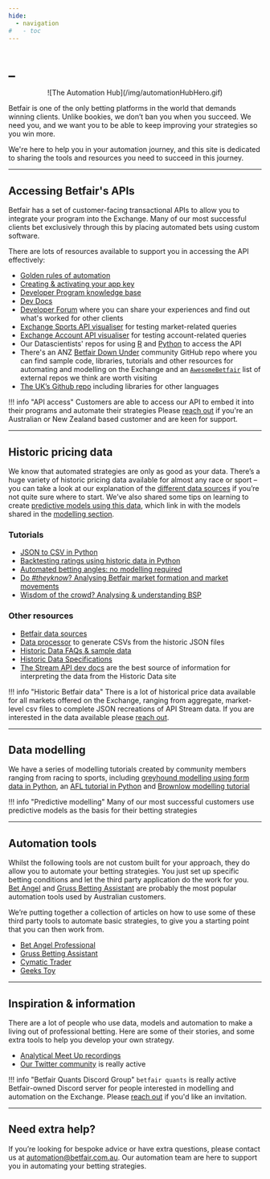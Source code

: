 ```yaml
---
hide:
  - navigation
#   - toc
---
```


<!-- hide text header for img header -->
<style> .md-typeset h1 { display: none; } </style>
    
# _

<div markdown style='text-align: center;'>
![The Automation Hub](/img/automationHubHero.gif)
</div>

Betfair is one of the only betting platforms in the world that demands winning clients. Unlike bookies, we don’t ban you when you succeed. We need you, and we want you to be able to keep improving your strategies so you win more. 

We're here to help you in your automation journey, and this site is dedicated to sharing the tools and resources you need to succeed in this journey. 

---
## Accessing Betfair's APIs
Betfair has a set of customer-facing transactional APIs to allow you to integrate your program into the Exchange. Many of our most successful clients bet exclusively through this by placing automated bets using custom software.

There are lots of resources available to support you in accessing the API effectively:

- [Golden rules of automation](/api/GoldenRulesofAutomation)
- [Creating & activating your app key](/api/apiappkey)
- [Developer Program knowledge base](https://betfairdevelopersupport.zendesk.com/hc/en-us)
- [Dev Docs](http://developer.betfair.com)
- [Developer Forum](https://forum.developer.betfair.com/) where you can share your experiences and find out what's worked for other clients
- [Exchange Sports API visualiser](https://docs.developer.betfair.com/visualisers/api-ng-sports-operations/) for testing market-related queries
- [Exchange Account API visualiser](https://docs.developer.betfair.com/visualisers/api-ng-account-operations/) for testing account-related queries
- Our Datascientists' repos for using [R](/api/apiRtutorial) and [Python](/api/apiPythontutorial) to access the API
- There's an ANZ [Betfair Down Under](https://github.com/betfair-down-under) community GitHub repo where you can find sample code, libraries, tutorials and other resources for automating and modelling on the Exchange and an [`AwesomeBetfair`](https://github.com/betfair-down-under/AwesomeBetfair) list of external repos we think are worth visiting
- [The UK’s Github repo](https://github.com/betfair) including libraries for other languages

!!! info "API access"
    Customers are able to access our API to embed it into their programs and automate their strategies
    Please [reach out](mailto:api@betfair.com.au) if you're an Australian or New Zealand based customer and are keen for support.

---
## Historic pricing data

We know that automated strategies are only as good as your data. There’s a huge variety of historic pricing data available for almost any race or sport – you can take a look at our explanation of the [different data sources](/historicData/dataSources) if you’re not quite sure where to start. We’ve also shared some tips on learning to create [predictive models using this data](/modelling/howToModel), which link in with the models shared in the [modelling section](/modelling).

### Tutorials

- [JSON to CSV in Python](/historicData/jsonToCsvTutorial)
- [Backtesting ratings using historic data in Python](/historicData/backtestingRatingsTutorial)
- [Automated betting angles: no modelling required](/historicData/automatedBettingAnglesTutorial)
- [Do *#theyknow*? Analysing Betfair market formation and market movements](/historicData/analysingAndPredictingMarketMovements)
- [Wisdom of the crowd? Analysing & understanding BSP](/historicData/analysingAndPredictingBSP)

### Other resources
- [Betfair data sources](/historicData/dataSources)
- [Data processor](https://www.betfairhistoricdata.co.uk/) to generate CSVs from the historic JSON files 
- [Historic Data FAQs & sample data](https://historicdata.betfair.com/#/help)
- [Historic Data Specifications](https://historicdata.betfair.com/Betfair-Historical-Data-Feed-Specification.pdf)
- [The Stream API dev docs](https://docs.developer.betfair.com/display/1smk3cen4v3lu3yomq5qye0ni/Exchange+Stream+API) are the best source of information for interpreting the data from the Historic Data site

!!! info "Historic Betfair data"
    There is a lot of historical price data available for all markets offered on the Exchange, ranging from aggregate, market-level csv files to complete JSON recreations of API Stream data. If you are interested in the data available please [reach out](mailto:data@betfair.com.au).

---
## Data modelling 

We have a series of modelling tutorials created by community members ranging from racing to sports, including [greyhound modelling using form data in Python](/modelling/greyhoundModellingPython), an [AFL tutorial in Python](/modelling/AFLmodellingPython) and [Brownlow modelling tutorial](/modelling/brownlowModelTutorial)

!!! info "Predictive modelling"
    Many of our most successful customers use predictive models as the basis for their betting strategies 

---
## Automation tools

Whilst the following tools are not custom built for your approach, they do allow you to automate your betting strategies. You just set up specific betting conditions and let the third party application do the work for you. [Bet Angel](https://betangel.com) and [Gruss Betting Assistant](http://gruss-software.co.uk) are probably the most popular automation tools used by Australian customers. 

We’re putting together a collection of articles on how to use some of these third party tools to automate basic strategies, to give you a starting point that you can then work from.

- [Bet Angel Professional](/autoTools/betAngel/betAngel)
- [Gruss Betting Assistant](/autoTools/Gruss/Gruss)
- [Cymatic Trader](/autoTools/CymaticTrader/CymaticTrader)
- [Geeks Toy](/autoTools/GeeksToyinstallationandsetup)

--- 
## Inspiration & information 

There are a lot of people who use data, models and automation to make a living out of professional betting. Here are some of their stories, and some extra tools to help you develop your own strategy. 

- [Analytical Meet Up recordings](https://www.youtube.com/playlist?list=PLvw8KRdyfOY19ys_5lpSpcbjpy_PBoZEZ)
- [Our Twitter community](https://twitter.com/Betfair_Aus) is really active 



!!! info "Betfair Quants Discord Group"
    `betfair quants` is really active Betfair-owned Discord server for people interested in modelling and automation on the Exchange. Please [reach out](mailto:automation@betfair.com.au) if you'd like an invitation. 
    
---
## Need extra help?

If you’re looking for bespoke advice or have extra questions, please contact us at [automation@betfair.com.au](mailto:automation@betfair.com.au). Our automation team are here to support you in automating your betting strategies.